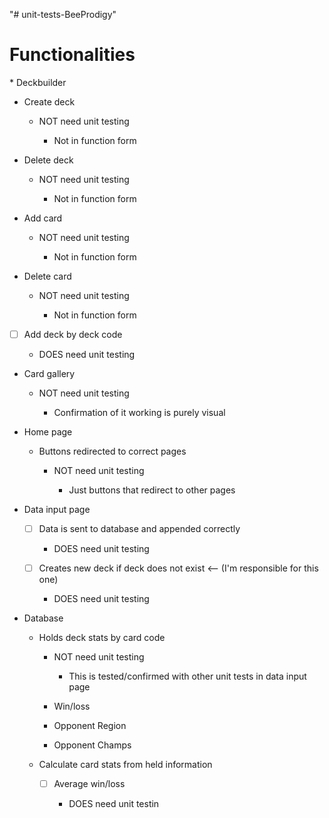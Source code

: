 "# unit-tests-BeeProdigy"

<h1> Functionalities </h1>
 * Deckbuilder

  * Create deck

    * NOT need unit testing

      * Not in function form

  * Delete deck

    * NOT need unit testing

      * Not in function form

  * Add card


    * NOT need unit testing

      * Not in function form

  * Delete card

    * NOT need unit testing

      * Not in function form

  - [ ] Add deck by deck code

    * DOES need unit testing

* Card gallery

  * NOT need unit testing

    * Confirmation of it working is purely visual

* Home page

  * Buttons redirected to correct pages

    * NOT need unit testing

      * Just buttons that redirect to other pages

* Data input page

  - [ ] Data is sent to database and appended correctly

    * DOES need unit testing

  - [ ] Creates new deck if deck does not exist <-- (I'm responsible for this one)

    * DOES need unit testing

* Database

  * Holds deck stats by card code

    * NOT need unit testing

      * This is tested/confirmed with other unit tests in data input page

    * Win/loss

    * Opponent Region

    * Opponent Champs

  * Calculate card stats from held information

    - [ ] Average win/loss

      * DOES need unit testin
